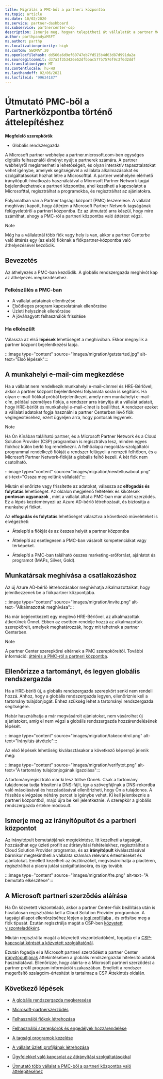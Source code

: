 ```yaml
---
title: Migrálás a PMC-ből a partneri központba
ms.topic: article
ms.date: 10/02/2020
ms.service: partner-dashboard
ms.subservice: partnercenter-csp
description: Ismerje meg, hogyan telepítheti át vállalatát a partner Membership Center (PMC) szolgáltatásból a partner Centerbe, beleértve a követendő lépéseket.
author: parthpandyaMSFT
ms.author: parthp
ms.localizationpriority: high
ms.custom: SEOMAY.20
ms.openlocfilehash: dd566a6d9ef60747eb7fd515b4d63d87d991da2a
ms.sourcegitcommit: d37a3f353426e52dfbbac577b7576f9c3f6d2ddf
ms.translationtype: MT
ms.contentlocale: hu-HU
ms.lasthandoff: 02/06/2021
ms.locfileid: "99624187"
---
```

# <a name="guide-to-migrating-from-pmc-to-partner-center"></a>Útmutató PMC-ből a Partnerközpontba történő áttelepítéshez

**Megfelelő szerepkörök**

- Globális rendszergazda

A Microsoft partner webhelye a partner.microsoft.com-ben egységes digitális felhasználói élményt nyújt a partnerek számára. A partner webhelyről megismerheti a lehetőségeit, és olyan interaktív tapasztalatokat vehet igénybe, amelyek segítségével a vállalata alkalmazásokat és szolgáltatásokat hozhat létre a Microsofttal. A partner webhelyén elérhető irányítópult-hivatkozás használatával a Microsoft Partner Network tagjai bejelentkezhetnek a partneri központba, ahol kezelheti a kapcsolatot a Microsofttal, regisztrálhat a programokba, és regisztrálhat az ajánlatokra.

Folyamatban van a Partner tagsági központ (PMC) leszerelése. A vállalat meghívást kapott, hogy áttérjen a Microsoft Partner Network tagságának felügyeletéről a partneri központba. Ez az útmutató arra készül, hogy mire számíthat, ahogy a PMC-ról a partneri központba való áttérést végzi.

>[!NOTE]
>Még ha a vállalatnál több fiók vagy hely is van, akkor a partner Centerbe való áttérés egy (az első) fióknak a fiókpartner-központba való áthelyezésével kezdődik.

## <a name="get-started"></a>Bevezetés

Az áthelyezés a PMC-ban kezdődik. A globális rendszergazda meghívót kap az áthelyezés megkezdéséhez.

### <a name="prepare-in-pmc"></a>Felkészülés a PMC-ban

- A vállalat adatainak ellenőrzése
- Elsődleges program kapcsolatának ellenőrzése
- Üzleti helyszínek ellenőrzése
- A jóváhagyott felhasználók frissítése

### <a name="when-youre-ready"></a>Ha elkészült

Válassza az első **lépések** lehetőséget a meghívóban. Ekkor megnyílik a partner központ bejelentkezési lapja.

:::image type="content" source="images/migration/getstarted.jpg" alt-text="Első lépések":::

## <a name="start-with-your-work-email"></a>A munkahelyi e-mail-cím megkezdése

Ha a vállalat nem rendelkezik munkahelyi e-mail-címmel és HRE-Bérlővel, akkor a partner központ bejelentkezési folyamata során is segítünk. Ha olyan e-mail-fiókkal próbál bejelentkezni, amely nem munkahelyi e-mail-cím, például személyes fiókja, a rendszer arra irányítja át a vállalat adatait, hogy HRE-bérlőt és munkahelyi e-mail-címet is beállíthat. A rendszer ezeket a vállalati adatokat fogja használni a partner Centerben lévő fiók véglegesítéséhez, ezért ügyeljen arra, hogy pontosak legyenek.

>[!NOTE]
>Ha Ön Kínában található partner, és a Microsoft Partner Network és a Cloud Solution Provider (CSP) programban is regisztrálva lesz, minden egyes fiókhoz külön bérlő fog rendelkezni. A felhőalapú megoldás-szolgáltatói programmal rendelkező fiókját a rendszer felügyeli a nemzeti felhőben, és a Microsoft Partner Network-fiókját a globális felhő kezeli. A két fiók nem csatolható.

:::image type="content" source="images/migration/newtellusabout.png" alt-text="Ossza meg velünk vállalatát":::

Miután ellenőrizte vagy frissítette az adatokat, válassza az **elfogadás és folytatás** lehetőséget.
Az oldalon megjelenő feltételek és kikötések **pontosan ugyanazok** , mint a vállalat által a PMC-ban már aláírt szerződés.  
Ez a lépés kezdeményezi az Azure AD-bérlő létrehozását, és biztosítja a munkahelyi fiókot.

Az **elfogadás és folytatás** lehetőséget választva a következő műveleteket is elvégezheti:

- Áttelepíti a fiókját és az összes helyét a partner központba

- Áttelepíti az esetlegesen a PMC-ban vásárolt kompetenciákat vagy térképeket.

- Áttelepíti a PMC-ban található összes marketing-erőforrást, ajánlatot és programot (MAPs, Silver, Gold).

## <a name="invite-employees-to-join-you"></a>Munkatársak meghívása a csatlakozáshoz

Az új Azure AD-bérlő létrehozásakor meghívhatja alkalmazottaikat, hogy jelentkezzenek be a fiókpartner központjába.

:::image type="content" source="images/migration/invite.png" alt-text="Alkalmazottak meghívása":::

Ha már bejelentkezett egy meglévő HRE-Bérlővel, az alkalmazottak átkerülnek Önnel. Ebben az esetben rendelje hozzá az alkalmazottak szerepköreit, amelyek meghatározzák, hogy mit tehetnek a partner Centerben. 

>[!NOTE] 
>A partner Center szerepkörei eltérnek a PMC szerepköreitől. További információ: [áttérés a PMC-ról a partneri központba](move-pmc-pc-map.md).

## <a name="verify-your-domain-and-become-a-global-admin"></a>Ellenőrizze a tartományt, és legyen globális rendszergazda  

Ha a HRE-bérlő új, a globális rendszergazda szerepkört senki nem rendeli hozzá. Ahhoz, hogy a globális rendszergazda legyen, ellenőriznie kell a tartomány tulajdonjogát. Ehhez szükség lehet a tartományi rendszergazda segítségére.

Habár használhatja a már megvásárolt ajánlatokat, nem vásárolhat új ajánlatokat, amíg el nem végzi a globális rendszergazda hozzárendelésének lépését.

:::image type="content" source="images/migration/takecontrol.png" alt-text="Irányítás átvétele":::

Az első lépések lehetőség kiválasztásakor a következő képernyő jelenik meg:

:::image type="content" source="images/migration/verifytxt.png" alt-text="A tartomány tulajdonjogának igazolása":::

A tartományregisztráló már ki lesz töltve Önnek. Csak a tartomány tulajdonosa tudja frissíteni a DNS-fájlt, így a szövegfájlnak a DNS-rekordba való másolásával és hozzáadásával ellenőrizheti, hogy Ön a tulajdonos. A frissítés elvégzése néhány percet is igénybe vehet. Ki kell jelentkeznie a partneri központból, majd újra be kell jelentkeznie. A szerepkör a globális rendszergazda értékre módosult.

## <a name="get-acquainted-with-your-dashboard-and-partner-center"></a>Ismerje meg az irányítópultot és a partneri központot

Az irányítópult bemutatójának megtekintése. Itt kezelheti a tagságát, hozzáadhat egy üzleti profilt az átirányítási feltételekhez, regisztrálhat a Cloud Solution Provider programba, és az **irányítópult** kiválasztásával bármikor megtekintheti a vállalata számára releváns értesítéseket és ajánlatokat. Emellett kezelheti az ösztönzőket, megvásárolhatja a piactéren, regisztrálhat a piacra jutási szolgáltatásokra, és így tovább.  

:::image type="content" source="images/migration/fre.png" alt-text="A bemutató elkészítése":::

## <a name="sign-the-microsoft-partner-agreement"></a>A Microsoft partneri szerződés aláírása

Ha Ön közvetett viszonteladó, akkor a partner Center-fiók beállítása után is hivatalosan regisztrálnia kell a Cloud Solution Provider programban. A tagsági állapot ellenőrzéséhez lépjen a [jogi profiljába](https://partner.microsoft.com/pcv/accountsettings/partnerprofile) , és erősítse meg a fiók típusát. Ezután regisztrálja magát a CSP-ben [közvetett viszonteladóként](enrolling-in-the-csp-program.md).

 Miután regisztrálta magát a közvetett viszonteladóként, fogadja el a [CSP-kapcsolat kérését a közvetett szolgáltatónál](indirect-reseller-tasks-in-partner-center.md).

Ezután fogadja el a Microsoft partneri szerződést a partner Center [irányítópultjának](https://partner.microsoft.com/pvc/dashboard) áttekintésében a globális rendszergazdai hitelesítő adatok használatával. Ellenőrizze, hogy aláírta-e a Microsoft partneri szerződést a partner profil program információi szakaszában. Emellett a rendszer megerősítő szalagcím-értesítést is tartalmaz a CSP Áttekintés oldalán. 

## <a name="next-steps"></a>Következő lépések

- [A globális rendszergazda megkeresése](become-global-admin.md)

- [Microsoft-partnerszerződés](microsoft-partner-agreement.md)

- [Felhasználói fiókok létrehozása](create-user-accounts-and-set-permissions.md)

- [Felhasználói szerepkörök és engedélyek hozzárendelése](permissions-overview.md)

- [A tagsági programok kezelése](renew-mpn-offers.md)

- [A vállalat üzleti profiljának létrehozása](create-a-marketing-profile.md)

- [Ügyfelekkel való kapcsolat az átirányítási szolgáltatásokkal](manage-leads.md)

- [Útmutató több vállalat a PMC-ből a partneri központba való áttelepítéséhez](move-multiple-companies.md)
